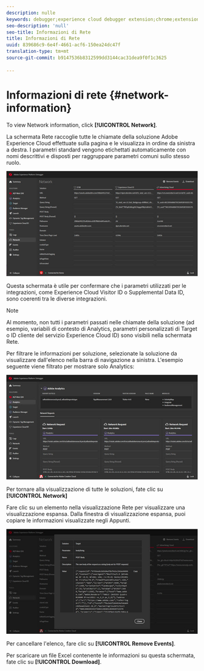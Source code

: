 ```yaml
---
description: nulle
keywords: debugger;experience cloud debugger extension;chrome;extension;network;information
seo-description: 'null'
seo-title: Informazioni di Rete
title: Informazioni di Rete
uuid: 839686c9-6e4f-4661-acf6-150ea24dc47f
translation-type: tm+mt
source-git-commit: b9147536b8312599dd3144cac31dea9f0f1c3625

---
```



# Informazioni di rete {#network-information}

To view Network information, click **[!UICONTROL Network]**.

La schermata Rete raccoglie tutte le chiamate della soluzione Adobe Experience Cloud effettuate sulla pagina e le visualizza in ordine da sinistra a destra. I parametri standard vengono etichettati automaticamente con nomi descrittivi e disposti per raggruppare parametri comuni sullo stesso ruolo.

![](assets/network.jpg)

Questa schermata è utile per confermare che i parametri utilizzati per le integrazioni, come Experience Cloud Visitor ID o Supplemental Data ID, sono coerenti tra le diverse integrazioni.

>[!NOTE]
>
>Al momento, non tutti i parametri passati nelle chiamate della soluzione (ad esempio, variabili di contesto di Analytics, parametri personalizzati di Target o ID cliente del servizio Experience Cloud ID) sono visibili nella schermata Rete.

Per filtrare le informazioni per soluzione, selezionate la soluzione da visualizzare dall'elenco nella barra di navigazione a sinistra. L'esempio seguente viene filtrato per mostrare solo Analytics:

![](assets/network-analytics.jpg)

Per tornare alla visualizzazione di tutte le soluzioni, fate clic su **[!UICONTROL Network]**

Fare clic su un elemento nella visualizzazione Rete per visualizzare una visualizzazione espansa. Dalla finestra di visualizzazione espansa, puoi copiare le informazioni visualizzate negli Appunti.

![](assets/network-expand.jpg)

<!--Use the icon at the top of each column to copy the server call URL to your clipboard, where you can paste it into another document for reference or debugging purposes.

![](assets/copy.jpg)-->

Per cancellare l'elenco, fare clic su **[!UICONTROL Remove Events]**.

Per scaricare un file Excel contenente le informazioni su questa schermata, fate clic su **[!UICONTROL Download]**.